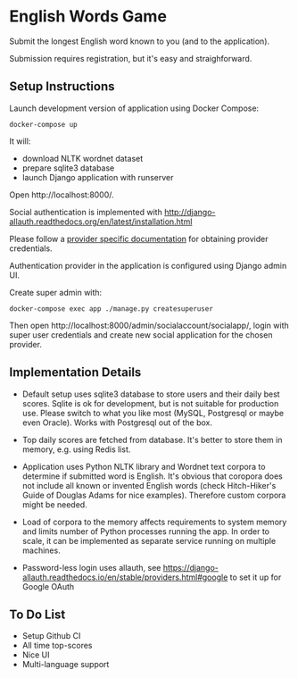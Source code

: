English Words Game
==================

Submit the longest English word known to you (and to the application).

Submission requires registration, but it's easy and straighforward.

Setup Instructions
------------------

Launch development version of application using Docker Compose:

```shell
docker-compose up
```

It will:
* download NLTK wordnet dataset
* prepare sqlite3 database
* launch Django application with runserver

Open http://localhost:8000/.

Social authentication is implemented with http://django-allauth.readthedocs.org/en/latest/installation.html

Please follow a [provider specific documentation](https://django-allauth.readthedocs.io/en/latest/providers.html) for obtaining provider credentials.

Authentication provider in the application is configured using Django admin UI.

Create super admin with:

```shell
docker-compose exec app ./manage.py createsuperuser
```

Then open http://localhost:8000/admin/socialaccount/socialapp/, login with super user credentials and create new social application for the chosen provider.

Implementation Details
----------------------

* Default setup uses sqlite3 database to store users and their daily best scores. Sqlite is ok for development, but is not suitable for production use. Please switch to what you like most (MySQL, Postgresql or maybe even Oracle). Works with Postgresql out of the box.

* Top daily scores are fetched from database. It's better to store them in memory, e.g. using Redis list.

* Application uses Python NLTK library and Wordnet text corpora to determine if submitted word is English. It's obvious that coropora does not include all known or invented English words (check Hitch-Hiker's Guide of Douglas Adams for nice examples). Therefore custom corpora might be needed.

* Load of corpora to the memory affects requirements to system memory and limits number of Python processes running the app. In order to scale, it can be implemented as separate service running on multiple machines.

* Password-less login uses allauth, see https://django-allauth.readthedocs.io/en/stable/providers.html#google to set it up for Google OAuth

To Do List
----------
* Setup Github CI
* All time top-scores
* Nice UI
* Multi-language support
